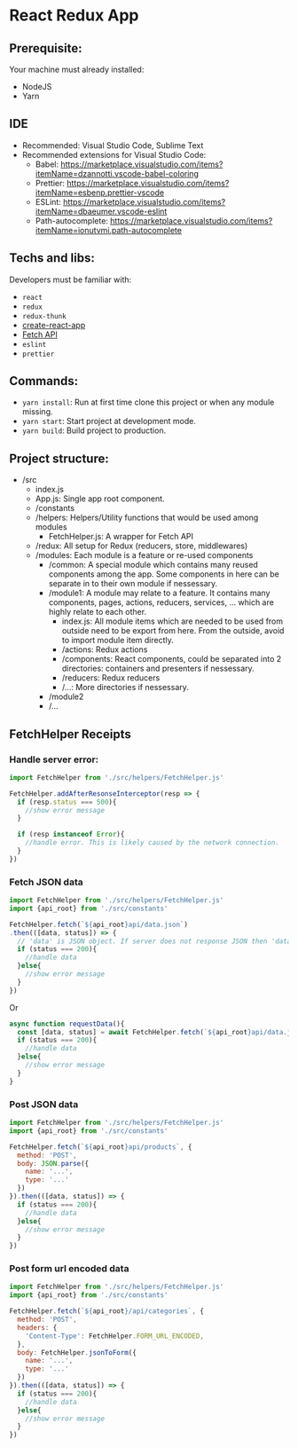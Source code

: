 # React Redux App

## Prerequisite:
Your machine must already installed:
* NodeJS
* Yarn

## IDE

* Recommended: Visual Studio Code, Sublime Text
* Recommended extensions for Visual Studio Code:
  * Babel: https://marketplace.visualstudio.com/items?itemName=dzannotti.vscode-babel-coloring
  * Prettier: https://marketplace.visualstudio.com/items?itemName=esbenp.prettier-vscode
  * ESLint: https://marketplace.visualstudio.com/items?itemName=dbaeumer.vscode-eslint
  * Path-autocomplete: https://marketplace.visualstudio.com/items?itemName=ionutvmi.path-autocomplete

## Techs and libs:
Developers must be familiar with:
* `react`
* `redux`
* `redux-thunk`
* [create-react-app](https://github.com/facebookincubator/create-react-app)
* [Fetch API](https://developer.mozilla.org/en/docs/Web/API/Fetch_API)
* `eslint`
* `prettier`

## Commands:
* `yarn install`: Run at first time clone this project or when any module missing.
* `yarn start`: Start project at development mode.
* `yarn build`: Build project to production.

## Project structure:

* /src
  * index.js
  * App.js: Single app root component.
  * /constants
  * /helpers: Helpers/Utility functions that would be used among modules
    * FetchHelper.js: A wrapper for Fetch API
  * /redux: All setup for Redux (reducers, store, middlewares)
  * /modules: Each module is a feature or re-used components
    * /common: A special module which contains many reused components among the app. Some components in here can be separate in to their own module if nessessary.
    * /module1: A module may relate to a feature. It contains many components, pages, actions, reducers, services, ... which are highly relate to each other.
      * index.js: All module items which are needed to be used from outside need to be export from here. From the outside, avoid to import module item directly.
      * /actions: Redux actions
      * /components: React components, could be separated into 2 directories: containers and presenters if nessessary.
      * /reducers: Redux reducers
      * /...: More directories if nessessary.
    * /module2
    * /...

## FetchHelper Receipts

### Handle server error:
```js
import FetchHelper from './src/helpers/FetchHelper.js'

FetchHelper.addAfterResonseInterceptor(resp => {
  if (resp.status === 500){
    //show error message
  }

  if (resp instanceof Error){
    //handle error. This is likely caused by the network connection.
  }
})
```

### Fetch JSON data
```js
import FetchHelper from './src/helpers/FetchHelper.js'
import {api_root} from './src/constants'

FetchHelper.fetch(`${api_root}api/data.json`)
.then(([data, status]) => { 
  // 'data' is JSON object. If server does not response JSON then 'data' is Response object.
  if (status === 200){
    //handle data
  }else{
    //show error message
  }
})
```
Or
```js
async function requestData(){
  const [data, status] = await FetchHelper.fetch(`${api_root}api/data.json`)
  if (status === 200){
    //handle data	
  }else{
    //show error message
  }
}

```

### Post JSON data
```js
import FetchHelper from './src/helpers/FetchHelper.js'
import {api_root} from './src/constants'

FetchHelper.fetch(`${api_root}api/products`, {
  method: 'POST',
  body: JSON.parse({
    name: '...',
    type: '...'
  })
}).then(([data, status]) => {
  if (status === 200){
    //handle data
  }else{
    //show error message
  }
})
```

### Post form url encoded data
```js
import FetchHelper from './src/helpers/FetchHelper.js'
import {api_root} from './src/constants'

FetchHelper.fetch(`${api_root}/api/categories`, {
  method: 'POST',
  headers: {
    'Content-Type': FetchHelper.FORM_URL_ENCODED,
  },
  body: FetchHelper.jsonToForm({
    name: '...',
    type: '...'
  })
}).then(([data, status]) => {
  if (status === 200){
    //handle data
  }else{
    //show error message
  }
})
```